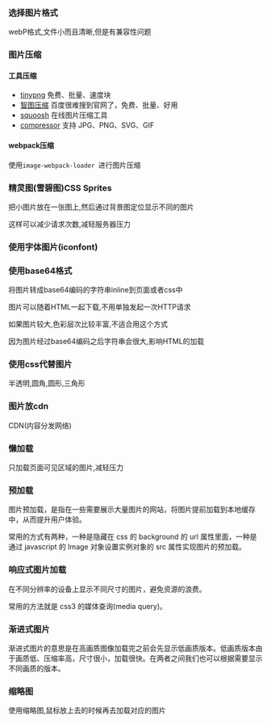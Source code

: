 ### 选择图片格式

webP格式,文件小而且清晰,但是有兼容性问题

### 图片压缩

#### 工具压缩

- [tinypng](https://link.juejin.cn/?target=https%3A%2F%2Ftinypng.com%2F) 免费、批量、速度块
- [智图压缩](https://link.juejin.cn/?target=https%3A%2F%2Fzhitu.isux.us%2F) 百度很难搜到官网了，免费、批量、好用
- [squoosh](https://link.juejin.cn/?target=https%3A%2F%2Fsquoosh.app%2F) 在线图片压缩工具
- [compressor](https://link.juejin.cn/?target=https%3A%2F%2Fcompressor.io%2F) 支持 JPG、PNG、SVG、GIF

#### webpack压缩

使用`image-webpack-loader `进行图片压缩

### 精灵图(雪碧图)CSS Sprites

把小图片放在一张图上,然后通过背景图定位显示不同的图片

这样可以减少请求次数,减轻服务器压力

### 使用字体图片(iconfont)

### 使用base64格式

将图片转成base64编码的字符串inline到页面或者css中

图片可以随着HTML一起下载,不用单独发起一次HTTP请求

如果图片较大,色彩层次比较丰富,不适合用这个方式

因为图片经过base64编码之后字符串会很大,影响HTML的加载

### 使用css代替图片

半透明,圆角,圆形,三角形

### 图片放cdn

CDN(内容分发网络)

### 懒加载

只加载页面可见区域的图片,减轻压力

### 预加载

图片预加载，是指在一些需要展示大量图片的网站，将图片提前加载到本地缓存中，从而提升用户体验。

常用的方式有两种，一种是隐藏在 css 的 background 的 url 属性里面，一种是通过 javascript 的 Image 对象设置实例对象的 src 属性实现图片的预加载。

### 响应式图片加载

在不同分辨率的设备上显示不同尺寸的图片，避免资源的浪费。

常用的方法就是 css3 的媒体查询(media query)。

### 渐进式图片

渐进式图片的意思是在高画质图像加载完之前会先显示低画质版本。低画质版本由于画质低、压缩率高，尺寸很小，加载很快。在两者之间我们也可以根据需要显示不同画质的版本。

### 缩略图

使用缩略图,鼠标放上去的时候再去加载对应的图片